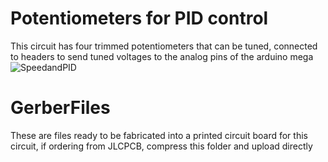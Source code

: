 # Potentiometers for PID control
This circuit has four trimmed potentiometers that can be tuned, connected to headers to send tuned voltages to the analog pins of the arduino mega
![SpeedandPID](https://user-images.githubusercontent.com/12982852/163944946-1e2416b9-5c50-447a-8a23-4a82da1cfa08.png)
# GerberFiles
These are files ready to be fabricated into a printed circuit board for this circuit, if ordering from JLCPCB, compress this folder and upload directly
